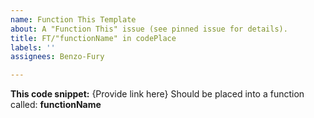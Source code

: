 ```yaml
---
name: Function This Template
about: A "Function This" issue (see pinned issue for details).
title: FT/"functionName" in codePlace
labels: ''
assignees: Benzo-Fury

---
```


**This code snippet:**
{Provide link here}
Should be placed into a function called: **functionName**
